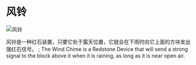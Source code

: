 # 风铃

![风铃](oredict:blockWindChime)

风铃是一种红石装置，只要它处于露天位置，它就会在下雨时向它上面的方块发出强红石信号。
; The Wind Chime is a Redstone Device that will send a strong signal to the block above it when it is raining, as long as it is near open air.

